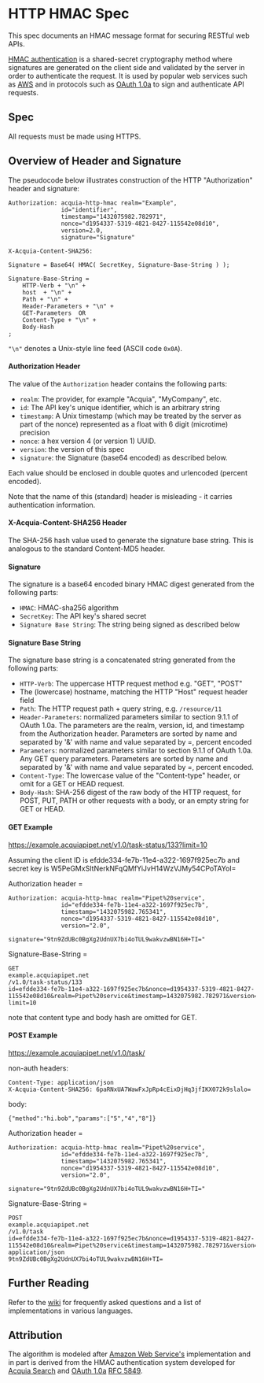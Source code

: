 # HTTP HMAC Spec

This spec documents an HMAC message format for securing RESTful web APIs.

[HMAC authentication](http://en.wikipedia.org/wiki/Hash-based_message_authentication_code)
is a shared-secret cryptography method where signatures are generated on the
client side and validated by the server in order to authenticate the request. It
is used by popular web services such as [AWS](http://docs.aws.amazon.com/AmazonS3/latest/dev/RESTAuthentication.html)
and in protocols such as [OAuth 1.0a](http://oauth.net/core/1.0a/) to sign and
authenticate API requests.

## Spec

All requests must be made using HTTPS.

## Overview of Header and Signature

The pseudocode below illustrates construction of the HTTP "Authorization" header and signature:

```
Authorization: acquia-http-hmac realm="Example",
               id="identifier",
               timestamp="1432075982.782971",
               nonce="d1954337-5319-4821-8427-115542e08d10",
               version=2.0,
               signature="Signature"

X-Acquia-Content-SHA256:

Signature = Base64( HMAC( SecretKey, Signature-Base-String ) );

Signature-Base-String =
    HTTP-Verb + "\n" +
    host  + "\n" +
    Path + "\n" +
    Header-Parameters + "\n" +
    GET-Parameters  OR
    Content-Type + "\n" +
    Body-Hash
;
```

`"\n"` denotes a Unix-style line feed (ASCII code `0x0A`).

#### Authorization Header

The value of the `Authorization` header contains the following parts:

* `realm`: The provider, for example "Acquia", "MyCompany", etc.
* `id`: The API key's unique identifier, which is an arbitrary string
* `timestamp`: A Unix timestamp (which may be treated by the server as part of the nonce) represented as a float with 6 digit (microtime) precision
* `nonce`:  a hex version 4 (or version 1) UUID.
* `version`: the version of this spec
* `signature`: the Signature (base64 encoded) as described below.

Each value should be enclosed in double quotes and urlencoded (percent encoded).

Note that the name of this (standard) header is misleading - it carries authentication information.

#### X-Acquia-Content-SHA256 Header

The SHA-256 hash value used to generate the signature base string. This is analogous to the standard Content-MD5 header.

#### Signature

The signature is a base64 encoded binary HMAC digest generated from the
following parts:

* `HMAC`: HMAC-sha256 algorithm
* `SecretKey`: The API key's shared secret
* `Signature Base String`: The string being signed as described below

#### Signature Base String

The signature base string is a concatenated string generated from the following parts:

* `HTTP-Verb`: The uppercase HTTP request method e.g. "GET", "POST"
*  The (lowercase) hostname, matching the HTTP "Host" request header field
* `Path`: The HTTP request path + query string, e.g. `/resource/11`
* `Header-Parameters`: normalized parameters similar to section 9.1.1 of OAuth 1.0a.  The parameters are the realm, version, id, and timestamp from the Authorization header. Parameters are sorted by name and separated by '&' with name and value separated by =, percent encoded
* `Parameters`: normalized parameters similar to section 9.1.1 of OAuth 1.0a.  Any GET query parameters.  Parameters are sorted by name and separated by '&' with name and value separated by =, percent encoded.
* `Content-Type`: The lowercase value of the "Content-type" header, or omit for a GET or HEAD request.
* `Body-Hash`: SHA-256 digest of the raw body of the HTTP request, for POST, PUT, PATH or other requests with a body, or an empty string for GET or HEAD.

#### GET Example

https://example.acquiapipet.net/v1.0/task-status/133?limit=10

Assuming the client ID is efdde334-fe7b-11e4-a322-1697f925ec7b and secret key is W5PeGMxSItNerkNFqQMfYiJvH14WzVJMy54CPoTAYoI=

Authorization header =
```
Authorization: acquia-http-hmac realm="Pipet%20service",
               id="efdde334-fe7b-11e4-a322-1697f925ec7b",
               timestamp="1432075982.765341",
               nonce="d1954337-5319-4821-8427-115542e08d10",
               version="2.0",
               signature="9tn9ZdUBc0BgXg2UdnUX7bi4oTUL9wakvzwBN16H+TI="
```

Signature-Base-String =
```
GET
example.acquiapipet.net
/v1.0/task-status/133
id=efdde334-fe7b-11e4-a322-1697f925ec7b&nonce=d1954337-5319-4821-8427-115542e08d10&realm=Pipet%20service&timestamp=1432075982.782971&version=2.0
limit=10
```

note that content type and body hash are omitted for GET.

#### POST Example

https://example.acquiapipet.net/v1.0/task/

non-auth headers:
```
Content-Type: application/json
X-Acquia-Content-SHA256: 6paRNxUA7WawFxJpRp4cEixDjHq3jfIKX072k9slalo=
```

body:
```
{"method":"hi.bob","params":["5","4","8"]}
```

Authorization header =
```
Authorization: acquia-http-hmac realm="Pipet%20service",
               id="efdde334-fe7b-11e4-a322-1697f925ec7b",
               timestamp="1432075982.765341",
               nonce="d1954337-5319-4821-8427-115542e08d10",
               version="2.0",
               signature="9tn9ZdUBc0BgXg2UdnUX7bi4oTUL9wakvzwBN16H+TI="
```

Signature-Base-String =
```
POST
example.acquiapipet.net
/v1.0/task
id=efdde334-fe7b-11e4-a322-1697f925ec7b&nonce=d1954337-5319-4821-8427-115542e08d10&realm=Pipet%20service&timestamp=1432075982.782971&version=2.0
application/json
9tn9ZdUBc0BgXg2UdnUX7bi4oTUL9wakvzwBN16H+TI=
```


## Further Reading

Refer to the [wiki](https://github.com/acquia/http-hmac-spec/wiki)
for frequently asked questions and a list of implementations in various languages.

## Attribution

The algorithm is modeled after [Amazon Web Service's](http://docs.aws.amazon.com/AmazonS3/latest/dev/RESTAuthentication.html)
implementation and in part is derived from the HMAC authentication system
developed for [Acquia Search](https://www.acquia.com/products-services/acquia-network/cloud-services/acquia-search) and [OAuth 1.0a](http://oauth.net/core/1.0a/) [RFC 5849](http://tools.ietf.org/html/rfc5849).
